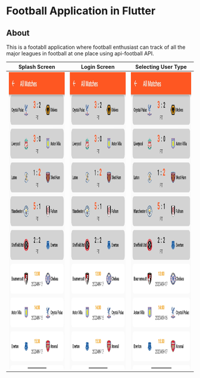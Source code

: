 # Football Application in Flutter

## About
This is a footabll application where football enthusiast can track of all the major leagues in football at one place using api-football API.

|Splash Screen|Login Screen|Selecting User Type|
|:---:|:---:|:---:|
|<img src=images/all.jpg width="400" height="800"/>|<img src=images/all.jpg width="400" height="800" />|<img src=images/all.jpg width="400" height="800"/>|







